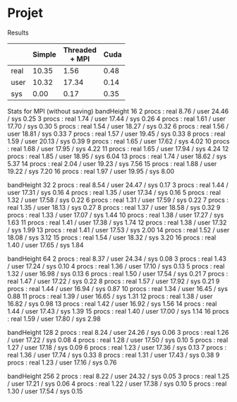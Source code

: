 # Projet

Results

|      | Simple | Threaded<br>+ MPI | Cuda |
|------|--------|-------------------|------|
| real |  10.35 |              1.56 | 0.48 |
| user |  10.32 |             17.34 | 0.14 |
| sys  |   0.00 |              0.17 | 0.35 |

Stats for MPI (without saving)
bandHeight 16
 2 procs : real 8.76 / user 24.46 / sys 0.25
 3 procs : real 1.74 / user 17.44 / sys 0.26
 4 procs : real 1.61 / user 17.70 / sys 0.30
 5 procs : real 1.54 / user 18.27 / sys 0.32
 6 procs : real 1.56 / user 18.81 / sys 0.33
 7 procs : real 1.57 / user 19.45 / sys 0.33
 8 procs : real 1.59 / user 20.13 / sys 0.39
 9 procs : real 1.65 / user 17.62 / sys 4.02
10 procs : real 1.68 / user 17.95 / sys 4.22
11 procs : real 1.65 / user 17.94 / sys 4.24
12 procs : real 1.85 / user 18.95 / sys 6.04
13 procs : real 1.74 / user 18.62 / sys 5.37
14 procs : real 2.04 / user 19.23 / sys 7.56
15 procs : real 1.88 / user 19.22 / sys 7.20
16 procs : real 1.97 / user 19.95 / sys 8.00

bandHeight 32
 2 procs : real 8.54 / user 24.47 / sys 0.17
 3 procs : real 1.44 / user 17.31 / sys 0.16
 4 procs : real 1.35 / user 17.34 / sys 0.16
 5 procs : real 1.32 / user 17.58 / sys 0.22
 6 procs : real 1.31 / user 17.59 / sys 0.22
 7 procs : real 1.35 / user 18.13 / sys 0.27
 8 procs : real 1.37 / user 18.58 / sys 0.32
 9 procs : real 1.33 / user 17.07 / sys 1.44
10 procs : real 1.38 / user 17.27 / sys 1.63
11 procs : real 1.41 / user 17.38 / sys 1.74
12 procs : real 1.38 / user 17.32 / sys 1.99
13 procs : real 1.41 / user 17.53 / sys 2.00
14 procs : real 1.52 / user 18.08 / sys 3.12
15 procs : real 1.54 / user 18.32 / sys 3.20
16 procs : real 1.40 / user 17.65 / sys 1.84

bandHeight 64
 2 procs : real 8.37 / user 24.34 / sys 0.08
 3 procs : real 1.43 / user 17.24 / sys 0.10
 4 procs : real 1.36 / user 17.10 / sys 0.13
 5 procs : real 1.32 / user 16.98 / sys 0.13
 6 procs : real 1.50 / user 17.54 / sys 0.21
 7 procs : real 1.47 / user 17.22 / sys 0.22
 8 procs : real 1.57 / user 17.92 / sys 0.21
 9 procs : real 1.44 / user 16.94 / sys 0.87
10 procs : real 1.34 / user 16.45 / sys 0.88
11 procs : real 1.39 / user 16.65 / sys 1.31
12 procs : real 1.38 / user 16.82 / sys 0.98
13 procs : real 1.42 / user 16.92 / sys 1.56
14 procs : real 1.44 / user 17.43 / sys 1.39
15 procs : real 1.40 / user 17.00 / sys 1.14
16 procs : real 1.59 / user 17.80 / sys 2.98

bandHeight 128
2 procs : real 8.24 / user 24.26 / sys 0.06
3 procs : real 1.26 / user 17.22 / sys 0.08
4 procs : real 1.28 / user 17.50 / sys 0.10
5 procs : real 1.27 / user 17.18 / sys 0.09
6 procs : real 1.23 / user 17.36 / sys 0.13
7 procs : real 1.36 / user 17.74 / sys 0.33
8 procs : real 1.31 / user 17.43 / sys 0.38
9 procs : real 1.23 / user 17.16 / sys 0.76

bandHeight 256
2 procs : real 8.22 / user 24.32 / sys 0.05
3 procs : real 1.25 / user 17.21 / sys 0.06
4 procs : real 1.22 / user 17.38 / sys 0.10
5 procs : real 1.30 / user 17.54 / sys 0.15

